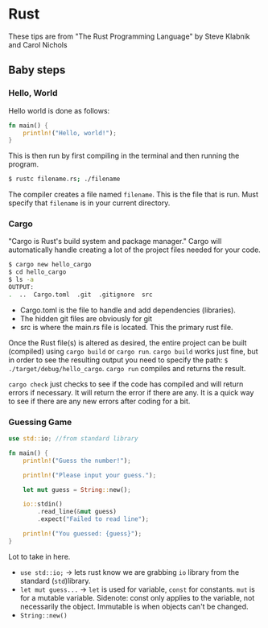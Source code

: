 # **Rust**
These tips are from "The Rust Programming Language" by Steve Klabnik and Carol Nichols

## **Baby steps**
### **Hello, World**
Hello world is done as follows:

```rust
fn main() {
    println!("Hello, world!");
}
```

This is then run by first compiling in the terminal and then running the program. 

```bash
$ rustc filename.rs; ./filename
```
The compiler creates a file named `filename`. This is the file that is run. Must specify that `filename` is in your current directory.

### **Cargo**
"Cargo is Rust's build system and package manager." Cargo will automatically handle creating a lot of the project files needed for your code. 

```bash
$ cargo new hello_cargo
$ cd hello_cargo
$ ls -a
OUTPUT: 
.  ..  Cargo.toml  .git  .gitignore  src
```

* Cargo.toml is the file to handle and add dependencies (libraries). 
* The hidden git files are obviously for git
* src is where the main.rs file is located. This the primary rust file. 

Once the Rust file(s) is altered as desired, the entire project can be built (compiled) using `cargo build` or `cargo run`. `cargo build` works just fine, but in order to see the resulting output you need to specify the path: `$ ./target/debug/hello_cargo`. `cargo run` compiles and returns the result. 

`cargo check` just checks to see if the code has compiled and will return errors if necessary. It will return the error if there are any. It is a quick way to see if there are any new errors after coding for a bit. 

### **Guessing Game**

```rust
use std::io; //from standard library

fn main() {
    println!("Guess the number!");

    println!("Please input your guess.");

    let mut guess = String::new(); 

    io::stdin()
        .read_line(&mut guess)
        .expect("Failed to read line");

    println!("You guessed: {guess}");
}
```
Lot to take in here. 

* `use std::io;` -> lets rust know we are grabbing `io` library from the standard (`std`)library.
* `let mut guess...` -> `let` is used for variable, `const` for constants. `mut` is for a mutable variable. Sidenote: const only applies to the variable, not necessarily the object. Immutable is when objects can't be changed. 
* `String::new()`
